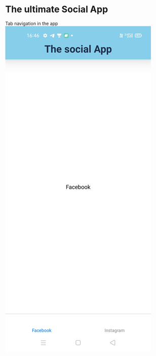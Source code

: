 # The ultimate Social App
Tab navigation in the app
![screenshot](https://github.com/Arabhya07092007/Buzz-App/blob/main/WhatsApp%20Image%202021-06-25%20at%204.47.07%20PM.jpeg?raw=true)

